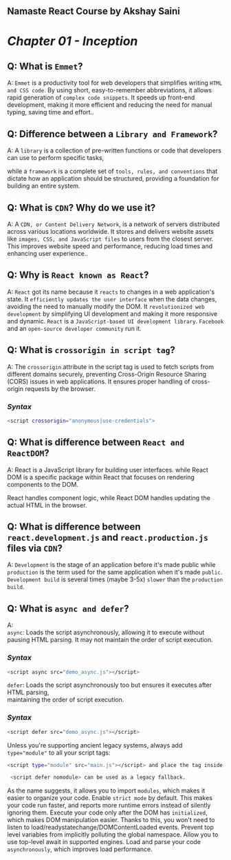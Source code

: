 ## Namaste React Course by Akshay Saini
# _Chapter 01 - Inception_

## Q: What is `Emmet`?
A: `Emmet` is a productivity tool for web developers that simplifies writing `HTML and CSS code`. 
By using short, easy-to-remember abbreviations, it allows rapid generation of `complex code snippets`. 
It speeds up front-end development, making it more efficient and reducing the need for manual typing, saving time and effort..


## Q: Difference between a `Library and Framework`?
A: A `library` is a collection of pre-written functions or code that developers can use to perform specific tasks, 

while a `framework` is a complete set of `tools, rules, and conventions` that dictate 
how an application should be structured, providing a foundation for building an entire system.


## Q: What is `CDN`? Why do we use it?
A: A `CDN, or Content Delivery Network`, is a network of servers distributed across various locations worldwide. 
It stores and delivers website assets like `images, CSS, and JavaScript files` to users from the closest server. 
This improves website speed and performance, reducing load times and enhancing user experience..


## Q: Why is `React known as React`?
A: `React` got its name because it `reacts` to changes in a web application's state. 
It `efficiently updates the user interface` when the data changes, avoiding the need to manually modify the DOM. 
It `revolutionized web development` by simplifying UI development and making it more responsive and dynamic.
`React` is a `JavaScript-based UI development library`. `Facebook` and an `open-source developer community` run it.


## Q: What is `crossorigin in script tag`?
A: The `crossorigin` attribute in the script tag is used to fetch scripts from different domains securely, 
preventing Cross-Origin Resource Sharing (CORS) issues in web applications. 
It ensures proper handling of cross-origin requests by the browser.

### _Syntax_
```sh
<script crossorigin="anonymous|use-credentials">
```

## Q: What is difference between `React and ReactDOM`?
A: React is a JavaScript library for building user interfaces. 
    while React DOM is a specific package within React that focuses on rendering components to the DOM. 

React handles component logic, while React DOM handles updating the actual HTML in the browser.


## Q: What is difference between `react.development.js` and `react.production.js` files via `CDN`?
A: `Development` is the stage of an application before it's made public while `production` is the term used for the same application when it's made `public`.
`Development build` is several times (maybe 3-5x) `slower` than the `production build`.


## Q: What is `async and defer`?
A:  
`async`: Loads the script asynchronously, allowing it to execute without pausing HTML parsing. 
It may not maintain the order of script execution.

### _Syntax_
```sh
<script async src="demo_async.js"></script>
```
    
`defer`: Loads the script asynchronously too but ensures it executes after HTML parsing,         
maintaining the order of script execution.

### _Syntax_
```sh
<script defer src="demo_async.js"></script>
```

Unless you're supporting ancient legacy systems, always add `type="module"` to all your script tags:
```sh
<script type="module" src="main.js"></script> and place the tag inside <head>
```
```sh
 <script defer nomodule> can be used as a legacy fallback.
```


As the name suggests, it allows you to import `modules`, which makes it easier to organize your code.
Enable `strict mode` by default. This makes your code run faster, and reports more runtime errors instead of silently ignoring them.
Execute your code only after the DOM has `initialized`, which makes DOM manipulation easier. Thanks to this, you won't need to listen to load/readystatechange/DOMContentLoaded events.
Prevent top level variables from implicitly polluting the global namespace.
Allow you to use top-level await in supported engines.
Load and parse your code `asynchronously`, which improves load performance.

